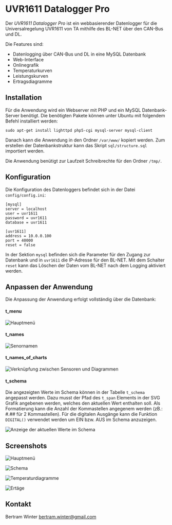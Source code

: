 UVR1611 Datalogger Pro
======

Der *UVR1611 Datalogger Pro* ist ein webbasierender Datenlogger für die Universalregelung UVR1611 von TA mithilfe des BL-NET über den CAN-Bus und DL.

Die Features sind:
* Datenlogging über CAN-Bus und DL in eine MySQL Datenbank
* Web-Interface
* Onlinegrafik
* Temperaturkurven
* Leistungskurven
* Ertragsdiagramme

<!--Ein Beispiel der Anwendung befindet sich hier: [Demo](http://berwinter.dyndns.org/uvr1611/)-->

Installation
------

Für die Anwendung wird ein Webserver mit PHP und ein MySQL Datenbank-Server benötigt. Die benötigten Pakete können unter Ubuntu mit folgendem Befehl installiert werden:

	sudo apt-get install lighttpd php5-cgi mysql-server mysql-client

Danach kann die Anwendung in den Ordner `/var/www/` kopiert werden. Zum erstellen der Datenbankstruktur kann das Skript `sql/structure.sql` importiert werden. 

Die Anwendung benütigt zur Laufzeit Schreibrechte für den Ordner `/tmp/`.


Konfiguration
------

Die Konfiguration des Datenloggers befindet sich in der Datei `config/config.ini`:
 
	[mysql]
	server = localhost
	user = uvr1611
	password = uvr1611
	database = uvr1611
	
	[uvr1611]
	address = 10.0.0.100
	port = 40000
	reset = false

In der Sektion `mysql` befinden sich die Parameter für den Zugang zur Datenbank und in `uvr1611` die IP-Adresse für den BL-NET. Mit dem Schalter `reset` kann das Löschen der Daten vom BL-NET nach dem Logging aktiviert werden.

Anpassen der Anwendung
------

Die Anpassung der Anwendung erfolgt vollständig über die Datenbank:

#### t_menu ####

![Hauptmenü](./doc/t_menu.png)

#### t_names ####

![Senornamen](./doc/t_names.png)

#### t_names_of_charts ####

![Verknüpfung zwischen Sensoren und Diagrammen](./doc/t_names_of_charts.png)

#### t_schema ####

Die angezeigten Werte im Schema können in der Tabelle `t_schema` angepasst werden. Dazu musst der Pfad des `t_span` Elements in der SVG Grafik angebenen werden, welches den aktuellen Wert enthalten soll. Als Formatierung kann die Anzahl der Kommastellen angegenem werden (zB.: #.## für 2 Kommastellen). Für die digitalen Ausgänge kann die Funktion `DIGITAL()` verwendet werden um EIN bzw. AUS im Schema anzuzeigen.

![Anzeige der aktuellen Werte im Schema](./doc/t_schema.png)

Screenshots
------

![Hauptmenü](./doc/main.png)

![Schema](./doc/schema.png)

![Temperaturdiagramme](./doc/linien.png)

![Ertäge](./doc/balken.png)

Kontakt
------
Bertram Winter
bertram.winter@gmail.com
